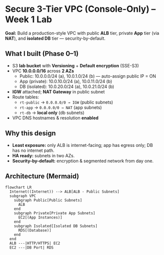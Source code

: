 # Secure 3-Tier VPC (Console-Only) – Week 1 Lab

**Goal:** Build a production-style VPC with public **ALB** tier, private **App** tier (via **NAT**), and **isolated DB** tier — security-by-default.

## What I built (Phase 0–1)
- S3 **lab bucket** with **Versioning** + **Default encryption** (SSE-S3)
- VPC **10.0.0.0/16** across **2 AZs**
  - Public: 10.0.0.0/24 (a), 10.0.1.0/24 (b) — auto-assign public IP = ON
  - App (private): 10.0.10.0/24 (a), 10.0.11.0/24 (b)
  - DB (isolated): 10.0.20.0/24 (a), 10.0.21.0/24 (b)
- **IGW** attached; **NAT Gateway** in public subnet
- Route tables:
  - `rt-public` → `0.0.0.0/0 → IGW` (public subnets)
  - `rt-app` → `0.0.0.0/0 → NAT` (app subnets)
  - `rt-db` → **local only** (db subnets)
- VPC DNS hostnames & resolution **enabled**

## Why this design
- **Least exposure:** only ALB is internet-facing; app has egress only; DB has no internet path.
- **HA ready:** subnets in two AZs.
- **Security-by-default:** encryption & segmented network from day one.

## Architecture (Mermaid)
```mermaid
flowchart LR
  Internet((Internet)) --> ALB[ALB - Public Subnets]
  subgraph VPC
    subgraph Public[Public Subnets]
      ALB
    end
    subgraph Private[Private App Subnets]
      EC2[(App Instances)]
    end
    subgraph Isolated[Isolated DB Subnets]
      RDS[(Database)]
    end
  end
  ALB ---|HTTP/HTTPS| EC2
  EC2 ---|DB Port| RDS
